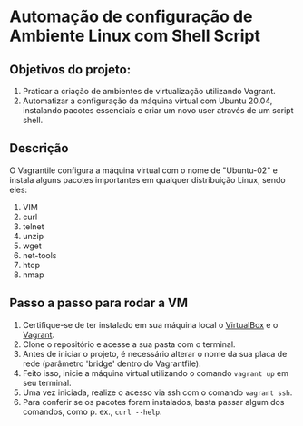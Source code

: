 # Automação de configuração de Ambiente Linux com Shell Script

## Objetivos do projeto:
1. Praticar a criação de ambientes de virtualização utilizando Vagrant.
2. Automatizar a configuração da máquina virtual com Ubuntu 20.04, instalando pacotes essenciais e criar um novo user através de um script shell.

## Descrição
O Vagrantile configura a máquina virtual com o nome de "Ubuntu-02" e instala alguns pacotes importantes em qualquer distribuição Linux, sendo eles: 
 1. VIM 
 2. curl
 3. telnet
 4. unzip 
 5. wget
 6. net-tools
 7. htop
 8. nmap

## Passo a passo para rodar a VM

1. Certifique-se de ter instalado em sua máquina local o [VirtualBox](https://www.virtualbox.org/) e o [Vagrant](https://www.vagrantup.com/).
2. Clone o repositório e acesse a sua pasta com o terminal.
3. Antes de iniciar o projeto, é necessário alterar o nome da sua placa de rede (parâmetro 'bridge' dentro do Vagrantfile).
4. Feito isso, inicie a máquina virtual utilizando o comando ``` vagrant up ``` em seu terminal.
5. Uma vez iniciada, realize o acesso via ssh com o comando ``` vagrant ssh ```.
6. Para conferir se os pacotes foram instalados, basta passar algum dos comandos, como p. ex., ``` curl --help ```.
